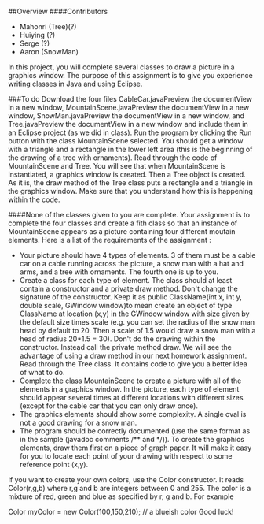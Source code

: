##Overview
####Contributors
- Mahonri (Tree)(?)
- Huiying (?)
- Serge (?)
-  Aaron (SnowMan)

In this project, you will complete several classes to draw a picture in a graphics window. The purpose of this assignment is to give you experience writing classes in Java and using Eclipse.

###To do
Download the four files CableCar.javaPreview the documentView in a new window, MountainScene.javaPreview the documentView in a new window, SnowMan.javaPreview the documentView in a new window, and Tree.javaPreview the documentView in a new window and include them in an Eclipse project (as we did in class). Run the program by clicking the Run button with the class MountainScene selected. You should get a window with a triangle and a rectangle in the lower left area (this is the beginning of the drawing of a tree with ornaments). Read through the code of MountainScene and Tree. You will see that when MountainScene is instantiated, a graphics window is created. Then a Tree object is created. As it is, the draw method of the Tree class puts a rectangle and a triangle in the graphics window. Make sure that you understand how this is happening within the code.

####None of the classes given to you are complete. Your assignment is to complete the four classes and create a fith class so that an instance of MountainScene appears as a picture containing four different moutain elements. Here is a list of the requirements of the assignment :

- Your picture should have 4 types of elements. 3 of them must be a cable car on a cable running across the picture, a snow man with a hat and arms, and a tree with ornaments. The fourth one is up to you.
- Create a class for each type of element. The class should at least contain a constructor and a private draw method. Don't change the signature of the constructor. Keep it as 
public ClassName(int x, int y, double scale, GWindow window)to mean create an object of type ClassName at location (x,y) in the GWindow window with size given by the default size times scale (e.g. you can set the radius of the snow man head by default to 20. Then a scale of 1.5 would draw a snow man with a head of radius 20*1.5 = 30).
Don't do the drawing within the constructor. Instead call the private method draw. We will see the advantage of using a draw method in our next homework assignment. Read through the Tree class. It contains code to give you a better idea of what to do.
- Complete the class MountainScene to create a picture with all of the elements in a graphics window. In the picture, each type of element should appear several times at different locations with different sizes (except for the cable car that you can only draw once).
- The graphics elements should show some complexity. A single oval is not a good drawing for a snow man.
- The program should be correctly documented (use the same format as in the sample (javadoc comments /** and */)).
To create the graphics elements, draw them first on a piece of graph paper. It will make it easy for you to locate each point of your drawing with respect to some reference point (x,y).

If you want to create your own colors, use the Color constructor. It reads Color(r,g,b) where r,g and b are integers between 0 and 255. The color is a mixture of red, green and blue as specified by r, g and b. For example

Color myColor = new Color(100,150,210); // a blueish color
Good luck!
